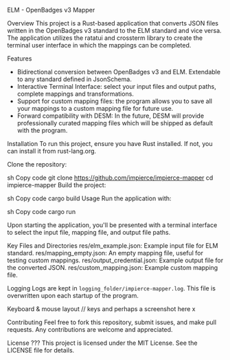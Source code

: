 ELM - OpenBadges v3 Mapper

Overview
This project is a Rust-based application that converts JSON files written in the OpenBadges v3 standard to the ELM standard and vice versa. The application utilizes the ratatui and crossterm library to create the terminal user interface in which the mappings can be completed.

Features
- Bidirectional conversion between OpenBadges v3 and ELM. Extendable to any standard defined in JsonSchema.
- Interactive Terminal Interface: select your input files and output paths, complete mappings and transformations.
- Support for custom mapping files: the program allows you to save all your mappings to a custom mapping file for future use.
- Forward compatibility with DESM: In the future, DESM will provide professionally curated mapping files which will be shipped as default with the program.

Installation
To run this project, ensure you have Rust installed. If not, you can install it from rust-lang.org.

Clone the repository:

sh
Copy code
git clone https://github.com/impierce/impierce-mapper
cd impierce-mapper
Build the project:

sh
Copy code
cargo build
Usage
Run the application with:

sh
Copy code
cargo run

Upon starting the application, you'll be presented with a terminal interface to select the input file, mapping file, and output file paths.

Key Files and Directories
res/elm_example.json: Example input file for ELM standard.
res/mapping_empty.json: An empty mapping file, useful for testing custom mappings.
res/output_credential.json: Example output file for the converted JSON.
res/custom_mapping.json: Example custom mapping file.

Logging
Logs are kept in `logging_folder/impierce-mapper.log`. This file is overwritten upon each startup of the program.

Keyboard & mouse layout
// keys and perhaps a screenshot here x

Contributing
Feel free to fork this repository, submit issues, and make pull requests. Any contributions are welcome and appreciated.

License
???
This project is licensed under the MIT License. See the LICENSE file for details.
